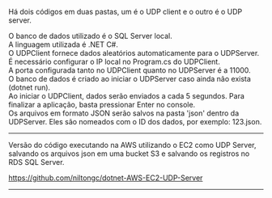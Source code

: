 Há dois códigos em duas pastas, um é o UDP client e o outro é o UDP server.

O banco de dados utilizado é o SQL Server local.<br>
A linguagem utilizada é .NET C#.<br>
O UDPClient fornece dados aleatórios automaticamente para o UDPServer.<br>
É necessário configurar o IP local no Program.cs do UDPClient.<br>
A porta configurada tanto no UDPClient quanto no UDPServer é a 11000.<br>
O banco de dados é criado ao iniciar o UDPServer caso ainda não exista (dotnet run).<br>
Ao iniciar o UDPClient, dados serão enviados a cada 5 segundos. Para finalizar a aplicação, basta pressionar Enter no console.<br>
Os arquivos em formato JSON serão salvos na pasta 'json' dentro da UDPServer. Eles são nomeados com o ID dos dados, por exemplo: 123.json.


***************

Versão do código executando na AWS utilizando o EC2 como UDP Server, salvando os arquivos json em uma bucket S3 e salvando os registros no RDS SQL Server.

https://github.com/niltongc/dotnet-AWS-EC2-UDP-Server

***************